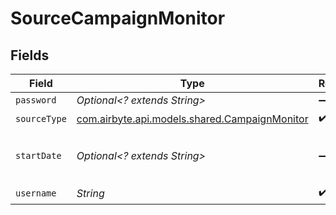 # SourceCampaignMonitor


## Fields

| Field                                                                                   | Type                                                                                    | Required                                                                                | Description                                                                             |
| --------------------------------------------------------------------------------------- | --------------------------------------------------------------------------------------- | --------------------------------------------------------------------------------------- | --------------------------------------------------------------------------------------- |
| `password`                                                                              | *Optional<? extends String>*                                                            | :heavy_minus_sign:                                                                      | N/A                                                                                     |
| `sourceType`                                                                            | [com.airbyte.api.models.shared.CampaignMonitor](../../models/shared/CampaignMonitor.md) | :heavy_check_mark:                                                                      | N/A                                                                                     |
| `startDate`                                                                             | *Optional<? extends String>*                                                            | :heavy_minus_sign:                                                                      | Date from when the sync should start                                                    |
| `username`                                                                              | *String*                                                                                | :heavy_check_mark:                                                                      | N/A                                                                                     |
